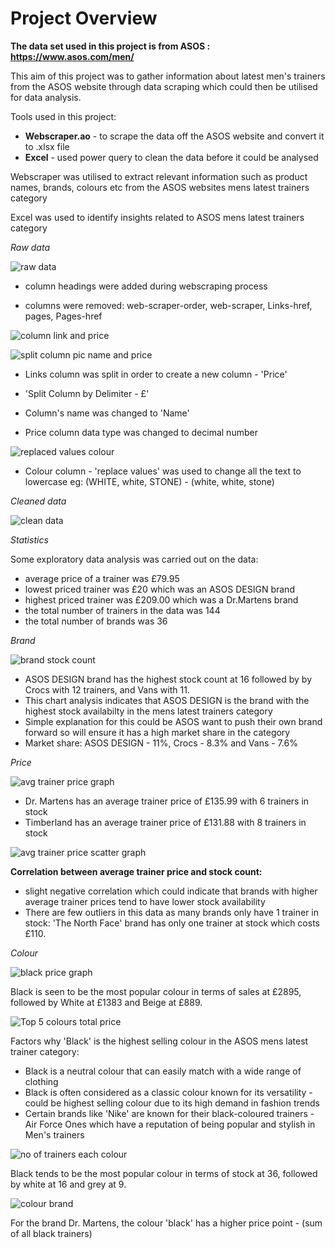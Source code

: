 # Project Overview
**The data set used in this project is from ASOS : https://www.asos.com/men/**

This aim of this project was to gather information about latest men's trainers from the ASOS website through data scraping which could then be utilised for data analysis. 

Tools used in this project:
- **Webscraper.ao** - to scrape the data off the ASOS website and convert it to .xlsx file
- **Excel** - used power query to clean the data before it could be analysed 

Webscraper was utilised to extract relevant information such as product names, brands, colours etc from the ASOS websites mens latest trainers category 

Excel was used to identify insights related to ASOS mens latest trainers category

*Raw data* 

![raw data](https://user-images.githubusercontent.com/129470579/231616356-1a158714-5764-4b42-80f0-8b94710c0b4e.png)

- column headings were added during webscraping process

- columns were removed: web-scraper-order, web-scraper, Links-href, pages, Pages-href

![column link and price](https://user-images.githubusercontent.com/129470579/231832540-6d1e6f53-641d-423d-a515-bc2ef92019e9.png)

![split column pic name and price](https://user-images.githubusercontent.com/129470579/231832761-b7adcda6-a198-4dfe-83e5-32cbb95c26ef.png)

- Links column was split in order to create a new column - 'Price'
- 'Split Column by Delimiter - £'
- Column's name was changed to 'Name'

- Price column data type was changed to decimal number

![replaced values colour](https://user-images.githubusercontent.com/129470579/231832891-efd35d98-a044-482b-a981-52f8438d867c.png)
- Colour column - 'replace values' was used to change all the text to lowercase eg: (WHITE, white, STONE) - (white, white, stone)

*Cleaned data*

![clean data](https://user-images.githubusercontent.com/129470579/231644172-8f699f7e-7bbe-4d3b-a5e1-cda79df3cbaa.png)


*Statistics*

Some exploratory data analysis was carried out on the data:
- average price of a trainer was £79.95
- lowest priced trainer was £20 which was an ASOS DESIGN brand
- highest priced trainer was £209.00 which was a Dr.Martens brand
- the total number of trainers in the data was 144
- the total number of brands was 36

*Brand*

![brand stock count](https://user-images.githubusercontent.com/129470579/231833600-73c3c439-9909-4c9f-9504-79bd6f5680a5.png)

- ASOS DESIGN brand has the highest stock count at 16 followed by by Crocs with 12 trainers,  and Vans with 11.
- This chart analysis indicates that ASOS DESIGN is the brand with the highest stock availabilty in the mens latest trainers category
- Simple explanation for this could be ASOS want to push their own brand forward so will ensure it has a high market share in the category
- Market share: ASOS DESIGN - 11%, Crocs - 8.3% and Vans - 7.6%

*Price*

![avg trainer price graph](https://user-images.githubusercontent.com/129470579/231833665-e841dbd1-03e7-4959-b6a3-782412cc4188.png)

- Dr. Martens has an average trainer price of £135.99 with 6 trainers in stock
- Timberland has an average trainer price of £131.88 with 8 trainers in stock


![avg trainer price scatter graph](https://user-images.githubusercontent.com/129470579/231833750-a0f6981a-860f-4247-9170-ee3e669b1164.png)

**Correlation between average trainer price and stock count:**
- slight negative correlation which could indicate that brands with higher average trainer prices tend to have lower stock availability
- There are few outliers in this data as many brands only have 1 trainer in stock: 'The North Face' brand has only one trainer at stock which costs £110.

*Colour*

![black price graph](https://user-images.githubusercontent.com/129470579/231833836-7aa9fbc3-8e73-4a62-9289-cf531fea74b6.png)

Black is seen to be the most popular colour in terms of sales at £2895, followed by White at £1383 and Beige at £889.

![Top 5 colours total price](https://user-images.githubusercontent.com/129470579/231834098-39a58a7f-94df-4982-a84e-4c446587693c.png)

Factors why 'Black' is the highest selling colour in the ASOS mens latest trainer category:
- Black is a neutral colour that can easily match with a wide range of clothing
- Black is often considered as a classic colour known for its versatility - could be highest selling colour due to its high demand in fashion trends
- Certain brands like 'Nike' are known for their black-coloured trainers - Air Force Ones which have a reputation of being popular and stylish in Men's trainers

![no of trainers each colour](https://user-images.githubusercontent.com/129470579/231834182-cb1026ac-0452-4679-9833-4b12633a1639.png)

Black tends to be the most popular colour in terms of stock at 36, followed by white at 16 and grey at 9.

![colour brand](https://user-images.githubusercontent.com/129470579/231834602-ce81a859-da08-4a6e-90ec-2a894510de19.png)

For the brand Dr. Martens, the colour 'black' has a higher price point - (sum of all black trainers)




